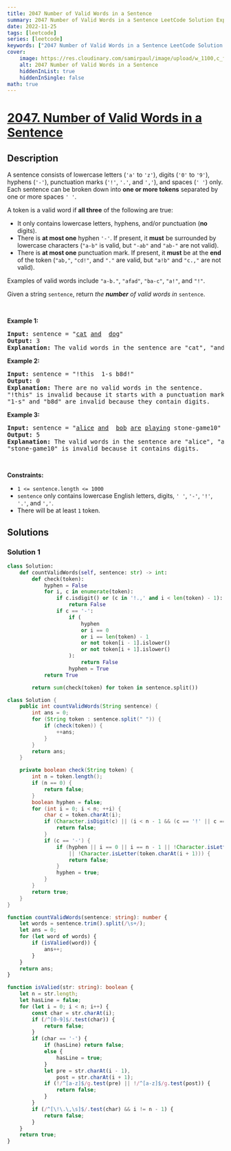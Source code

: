 ```yaml
---
title: 2047 Number of Valid Words in a Sentence
summary: 2047 Number of Valid Words in a Sentence LeetCode Solution Explained
date: 2022-11-25
tags: [leetcode]
series: [leetcode]
keywords: ["2047 Number of Valid Words in a Sentence LeetCode Solution Explained in all languages", "2047 Number of Valid Words in a Sentence", "LeetCode", "leetcode solution in Python3 C++ Java Go PHP Ruby Swift TypeScript Rust C# JavaScript C", "GeeksforGeeks", "InterviewBit", "Coding Ninjas", "HackerRank", "HackerEarth", "CodeChef", "TopCoder", "AlgoExpert", "freeCodeCamp", "Codeforces", "GitHub", "AtCoder", "Samir Paul"]
cover:
    image: https://res.cloudinary.com/samirpaul/image/upload/w_1100,c_fit,co_rgb:FFFFFF,l_text:Arial_75_bold:2047 Number of Valid Words in a Sentence - Solution Explained/problem-solving.webp
    alt: 2047 Number of Valid Words in a Sentence
    hiddenInList: true
    hiddenInSingle: false
math: true
---
```



# [2047. Number of Valid Words in a Sentence](https://leetcode.com/problems/number-of-valid-words-in-a-sentence)


## Description

<p>A sentence consists of lowercase letters (<code>&#39;a&#39;</code> to <code>&#39;z&#39;</code>), digits (<code>&#39;0&#39;</code> to <code>&#39;9&#39;</code>), hyphens (<code>&#39;-&#39;</code>), punctuation marks (<code>&#39;!&#39;</code>, <code>&#39;.&#39;</code>, and <code>&#39;,&#39;</code>), and spaces (<code>&#39; &#39;</code>) only. Each sentence can be broken down into <strong>one or more tokens</strong> separated by one or more spaces <code>&#39; &#39;</code>.</p>

<p>A token is a valid word if <strong>all three</strong> of the following are true:</p>

<ul>
	<li>It only contains lowercase letters, hyphens, and/or punctuation (<strong>no</strong> digits).</li>
	<li>There is <strong>at most one</strong> hyphen <code>&#39;-&#39;</code>. If present, it <strong>must</strong> be surrounded by lowercase characters (<code>&quot;a-b&quot;</code> is valid, but <code>&quot;-ab&quot;</code> and <code>&quot;ab-&quot;</code> are not valid).</li>
	<li>There is <strong>at most one</strong> punctuation mark. If present, it <strong>must</strong> be at the <strong>end</strong> of the token (<code>&quot;ab,&quot;</code>, <code>&quot;cd!&quot;</code>, and <code>&quot;.&quot;</code> are valid, but <code>&quot;a!b&quot;</code> and <code>&quot;c.,&quot;</code> are not valid).</li>
</ul>

<p>Examples of valid words include <code>&quot;a-b.&quot;</code>, <code>&quot;afad&quot;</code>, <code>&quot;ba-c&quot;</code>, <code>&quot;a!&quot;</code>, and <code>&quot;!&quot;</code>.</p>

<p>Given a string <code>sentence</code>, return <em>the <strong>number</strong> of valid words in </em><code>sentence</code>.</p>

<p>&nbsp;</p>
<p><strong class="example">Example 1:</strong></p>

<pre>
<strong>Input:</strong> sentence = &quot;<u>cat</u> <u>and</u>  <u>dog</u>&quot;
<strong>Output:</strong> 3
<strong>Explanation:</strong> The valid words in the sentence are &quot;cat&quot;, &quot;and&quot;, and &quot;dog&quot;.
</pre>

<p><strong class="example">Example 2:</strong></p>

<pre>
<strong>Input:</strong> sentence = &quot;!this  1-s b8d!&quot;
<strong>Output:</strong> 0
<strong>Explanation:</strong> There are no valid words in the sentence.
&quot;!this&quot; is invalid because it starts with a punctuation mark.
&quot;1-s&quot; and &quot;b8d&quot; are invalid because they contain digits.
</pre>

<p><strong class="example">Example 3:</strong></p>

<pre>
<strong>Input:</strong> sentence = &quot;<u>alice</u> <u>and</u>  <u>bob</u> <u>are</u> <u>playing</u> stone-game10&quot;
<strong>Output:</strong> 5
<strong>Explanation:</strong> The valid words in the sentence are &quot;alice&quot;, &quot;and&quot;, &quot;bob&quot;, &quot;are&quot;, and &quot;playing&quot;.
&quot;stone-game10&quot; is invalid because it contains digits.
</pre>

<p>&nbsp;</p>
<p><strong>Constraints:</strong></p>

<ul>
	<li><code>1 &lt;= sentence.length &lt;= 1000</code></li>
	<li><code>sentence</code> only contains lowercase English letters, digits, <code>&#39; &#39;</code>, <code>&#39;-&#39;</code>, <code>&#39;!&#39;</code>, <code>&#39;.&#39;</code>, and <code>&#39;,&#39;</code>.</li>
	<li>There will be at least&nbsp;<code>1</code> token.</li>
</ul>

## Solutions

### Solution 1

<!-- tabs:start -->

```python
class Solution:
    def countValidWords(self, sentence: str) -> int:
        def check(token):
            hyphen = False
            for i, c in enumerate(token):
                if c.isdigit() or (c in '!.,' and i < len(token) - 1):
                    return False
                if c == '-':
                    if (
                        hyphen
                        or i == 0
                        or i == len(token) - 1
                        or not token[i - 1].islower()
                        or not token[i + 1].islower()
                    ):
                        return False
                    hyphen = True
            return True

        return sum(check(token) for token in sentence.split())
```

```java
class Solution {
    public int countValidWords(String sentence) {
        int ans = 0;
        for (String token : sentence.split(" ")) {
            if (check(token)) {
                ++ans;
            }
        }
        return ans;
    }

    private boolean check(String token) {
        int n = token.length();
        if (n == 0) {
            return false;
        }
        boolean hyphen = false;
        for (int i = 0; i < n; ++i) {
            char c = token.charAt(i);
            if (Character.isDigit(c) || (i < n - 1 && (c == '!' || c == '.' || c == ','))) {
                return false;
            }
            if (c == '-') {
                if (hyphen || i == 0 || i == n - 1 || !Character.isLetter(token.charAt(i - 1))
                    || !Character.isLetter(token.charAt(i + 1))) {
                    return false;
                }
                hyphen = true;
            }
        }
        return true;
    }
}
```

```ts
function countValidWords(sentence: string): number {
    let words = sentence.trim().split(/\s+/);
    let ans = 0;
    for (let word of words) {
        if (isValied(word)) {
            ans++;
        }
    }
    return ans;
}

function isValied(str: string): boolean {
    let n = str.length;
    let hasLine = false;
    for (let i = 0; i < n; i++) {
        const char = str.charAt(i);
        if (/^[0-9]$/.test(char)) {
            return false;
        }
        if (char == '-') {
            if (hasLine) return false;
            else {
                hasLine = true;
            }
            let pre = str.charAt(i - 1),
                post = str.charAt(i + 1);
            if (!/^[a-z]$/g.test(pre) || !/^[a-z]$/g.test(post)) {
                return false;
            }
        }
        if (/^[\!\.\,\s]$/.test(char) && i != n - 1) {
            return false;
        }
    }
    return true;
}
```

<!-- tabs:end -->

<!-- end -->
